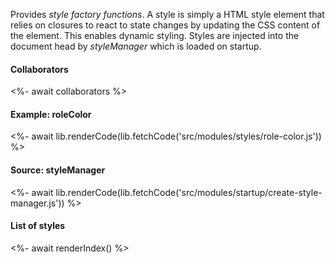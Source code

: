 Provides _style factory functions_. A style is simply a HTML style element that relies on closures to react to state changes by updating the CSS content of the element. This enables dynamic styling. Styles are injected into the document head by _styleManager_ which is loaded on startup.

#### Collaborators

<%- await collaborators %>

#### Example: roleColor

<%- await lib.renderCode(lib.fetchCode('src/modules/styles/role-color.js')) %>

#### Source: styleManager

<%- await lib.renderCode(lib.fetchCode('src/modules/startup/create-style-manager.js')) %>

#### List of styles

<%- await renderIndex() %>
